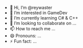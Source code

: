- 👋 Hi, I’m @reywaster
- 👀 I’m interested in GameDev
- 🌱 I’m currently learning C# & C++
- 💞️ I’m looking to collaborate on ...
- 📫 How to reach me ...
- 😄 Pronouns: ...
- ⚡ Fun fact: ...

<!---
reywaster/reywaster is a ✨ special ✨ repository because its `README.md` (this file) appears on your GitHub profile.
You can click the Preview link to take a look at your changes.
--->

